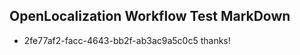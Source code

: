 ## OpenLocalization Workflow Test MarkDown
* 2fe77af2-facc-4643-bb2f-ab3ac9a5c0c5 thanks!

<!--HONumber=Nov16_HO2-->


